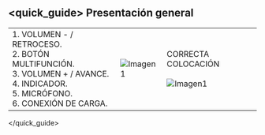 ## <quick_guide> Presentación general

|  |  |  |
|:-------|:-------|:-------|
|1.	VOLUMEN - / RETROCESO. <br> 2.	BOTÓN MULTIFUNCIÓN. <br> 3.	VOLUMEN + / AVANCE. <br> 4.	INDICADOR. <br> 5. MICRÓFONO.	<br> 6.	CONEXIÓN DE CARGA.	|![Imagen1](http://static.energysistem.com/images/manuals/42556/561d19aba1c67.jpg)|     CORRECTA COLOCACIÓN <br> <br> ![Imagen1](http://static.energysistem.com/images/manuals/42556/561e76e3e2cbd.jpg)|
</quick_guide>
